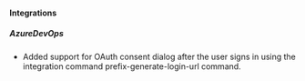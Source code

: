 
#### Integrations

##### AzureDevOps

- Added support for OAuth consent dialog after the user signs in using the integration command prefix-generate-login-url command.
